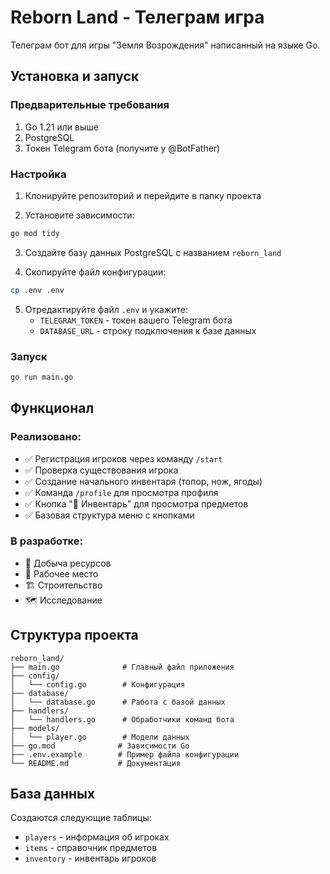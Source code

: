 # Reborn Land - Телеграм игра

Телеграм бот для игры "Земля Возрождения" написанный на языке Go.

## Установка и запуск

### Предварительные требования

1. Go 1.21 или выше
2. PostgreSQL
3. Токен Telegram бота (получите у @BotFather)

### Настройка

1. Клонируйте репозиторий и перейдите в папку проекта

2. Установите зависимости:
```bash
go mod tidy
```

3. Создайте базу данных PostgreSQL с названием `reborn_land`

4. Скопируйте файл конфигурации:
```bash
cp .env .env
```

5. Отредактируйте файл `.env` и укажите:
   - `TELEGRAM_TOKEN` - токен вашего Telegram бота
   - `DATABASE_URL` - строку подключения к базе данных

### Запуск

```bash
go run main.go
```

## Функционал

### Реализовано:
- ✅ Регистрация игроков через команду `/start`
- ✅ Проверка существования игрока
- ✅ Создание начального инвентаря (топор, нож, ягоды)
- ✅ Команда `/profile` для просмотра профиля
- ✅ Кнопка "🎒 Инвентарь" для просмотра предметов
- ✅ Базовая структура меню с кнопками

### В разработке:
- 🌿 Добыча ресурсов
- 🔨 Рабочее место
- 🏗️ Строительство
- 🗺️ Исследование

## Структура проекта

```
reborn_land/
├── main.go              # Главный файл приложения
├── config/
│   └── config.go        # Конфигурация
├── database/
│   └── database.go      # Работа с базой данных
├── handlers/
│   └── handlers.go      # Обработчики команд бота
├── models/
│   └── player.go        # Модели данных
├── go.mod              # Зависимости Go
├── .env.example        # Пример файла конфигурации
└── README.md           # Документация
```

## База данных

Создаются следующие таблицы:
- `players` - информация об игроках
- `items` - справочник предметов
- `inventory` - инвентарь игроков 